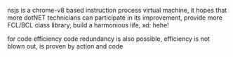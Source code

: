 nsjs is a chrome-v8 based instruction process virtual machine, it hopes that more dotNET technicians can participate in its improvement, provide more FCL/BCL class library, build a harmonious life, xd: hehe!

for code efficiency code redundancy is also possible, efficiency is not blown out, is proven by action and code
